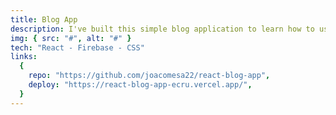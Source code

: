 ```yaml
---
title: Blog App
description: I've built this simple blog application to learn how to use Firebase authentication system. Thanks to @PedroTech for the inspiration.
img: { src: "#", alt: "#" }
tech: "React - Firebase - CSS"
links:
  {
    repo: "https://github.com/joacomesa22/react-blog-app",
    deploy: "https://react-blog-app-ecru.vercel.app/",
  }
---
```

